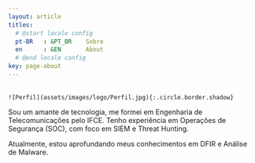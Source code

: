 ```yaml
---
layout: article
titles:
  # @start locale config
  pt-BR   : &PT_BR    Sobre
  en      : &EN       About
  # @end locale config
key: page-about
---
```

                                                                                                         ![Perfil](assets/images/logo/Perfil.jpg){:.circle.border.shadow}

Sou um amante de tecnologia, me formei em Engenharia de Telecomunicações pelo IFCE. Tenho experiência em Operações de Segurança (SOC), com foco em SIEM e Threat Hunting.

Atualmente, estou aprofundando meus conhecimentos em DFIR e Análise de Malware.
